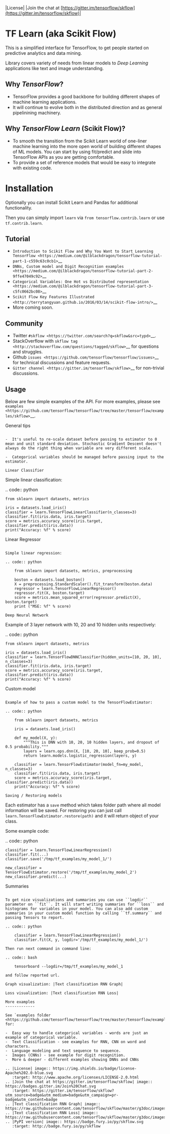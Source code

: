 |License| |Join the chat at [https://gitter.im/tensorflow/skflow](https://gitter.im/tensorflow/skflow)|

TF Learn (aka Scikit Flow)
===========

This is a simplified interface for TensorFlow, to get people started on predictive analytics and data mining.

Library covers variety of needs from linear models to *Deep Learning* applications like text and image understanding.

Why *TensorFlow*? 
-----------------
- TensorFlow provides a good backbone for building different shapes of machine learning applications. 
- It will continue to evolve both in the distributed direction and as general pipelinining machinery.

Why *TensorFlow Learn* (Scikit Flow)? 
-----------------
- To smooth the transition from the Scikit Learn world of one-liner machine learning into the more open world of building different shapes of ML models. You can start by using fit/predict and slide into TensorFlow APIs as you are getting comfortable. 
- To provide a set of reference models that would be easy to integrate with existing code.

Installation
============

Optionally you can install Scikit Learn and Pandas for additional functionality.

Then you can simply import `learn` via `from tensorflow.contrib.learn` or use `tf.contrib.learn`.


Tutorial
--------

-  `Introduction to Scikit Flow and Why You Want to Start Learning
   TensorFlow <https://medium.com/@ilblackdragon/tensorflow-tutorial-part-1-c559c63c0cb1>`__
-  `DNNs, Custom model and Digit Recognition
   examples <https://medium.com/@ilblackdragon/tensorflow-tutorial-part-2-9ffe47049c92>`__
-  `Categorical Variables: One Hot vs Distributed
   representation <https://medium.com/@ilblackdragon/tensorflow-tutorial-part-3-c5fc0662bc08>`__
-  `Scikit Flow Key Features Illustrated <http://terrytangyuan.github.io/2016/03/14/scikit-flow-intro/>`__
-  More coming soon.

Community
---------
- Twitter `#skflow <https://twitter.com/search?q=skflow&src=typd>`__.
- StackOverflow with `skflow tag <http://stackoverflow.com/questions/tagged/skflow>`__ for questions and struggles.
- Github `issues <https://github.com/tensorflow/tensorflow/issues>`__ for technical discussions and feature requests. 
- `Gitter channel <https://gitter.im/tensorflow/skflow>`__ for non-trivial discussions.

Usage
-----

Below are few simple examples of the API. For more examples, please see `examples <https://github.com/tensorflow/tensorflow/tree/master/tensorflow/examples/skflow>`__.

General tips
~~~~~~~~~~~~

-  It's useful to re-scale dataset before passing to estimator to 0 mean and unit standard deviation. Stochastic Gradient Descent doesn't always do the right thing when variable are very different scale.

-  Categorical variables should be managed before passing input to the estimator. 

Linear Classifier
~~~~~~~~~~~~~~~~~

Simple linear classification:

.. code:: python

    from sklearn import datasets, metrics

    iris = datasets.load_iris()
    classifier = learn.TensorFlowLinearClassifier(n_classes=3)
    classifier.fit(iris.data, iris.target)
    score = metrics.accuracy_score(iris.target, classifier.predict(iris.data))
    print("Accuracy: %f" % score)

Linear Regressor
~~~~~~~~~~~~~~~~

Simple linear regression:

.. code:: python

    from sklearn import datasets, metrics, preprocessing

    boston = datasets.load_boston()
    X = preprocessing.StandardScaler().fit_transform(boston.data)
    regressor = learn.TensorFlowLinearRegressor()
    regressor.fit(X, boston.target)
    score = metrics.mean_squared_error(regressor.predict(X), boston.target)
    print ("MSE: %f" % score)

Deep Neural Network
~~~~~~~~~~~~~~~~~~~

Example of 3 layer network with 10, 20 and 10 hidden units respectively:

.. code:: python

    from sklearn import datasets, metrics

    iris = datasets.load_iris()
    classifier = learn.TensorFlowDNNClassifier(hidden_units=[10, 20, 10], n_classes=3)
    classifier.fit(iris.data, iris.target)
    score = metrics.accuracy_score(iris.target, classifier.predict(iris.data))
    print("Accuracy: %f" % score)

Custom model
~~~~~~~~~~~~

Example of how to pass a custom model to the TensorFlowEstimator:

.. code:: python

    from sklearn import datasets, metrics

    iris = datasets.load_iris()

    def my_model(X, y):
        """This is DNN with 10, 20, 10 hidden layers, and dropout of 0.5 probability."""
        layers = learn.ops.dnn(X, [10, 20, 10], keep_prob=0.5)
        return learn.models.logistic_regression(layers, y)

    classifier = learn.TensorFlowEstimator(model_fn=my_model, n_classes=3)
    classifier.fit(iris.data, iris.target)
    score = metrics.accuracy_score(iris.target, classifier.predict(iris.data))
    print("Accuracy: %f" % score)

Saving / Restoring models
~~~~~~~~~~~~~~~~~~~~~~~~~

Each estimator has a ``save`` method which takes folder path where all model information will be saved. For restoring you can just call ``learn.TensorFlowEstimator.restore(path)`` and it will return object of your class.

Some example code:

.. code:: python

    classifier = learn.TensorFlowLinearRegression()
    classifier.fit(...)
    classifier.save('/tmp/tf_examples/my_model_1/')

    new_classifier = TensorFlowEstimator.restore('/tmp/tf_examples/my_model_2')
    new_classifier.predict(...)

Summaries
~~~~~~~~~

To get nice visualizations and summaries you can use ``logdir`` parameter on ``fit``. It will start writing summaries for ``loss`` and histograms for variables in your model. You can also add custom summaries in your custom model function by calling ``tf.summary`` and passing Tensors to report.

.. code:: python

    classifier = learn.TensorFlowLinearRegression()
    classifier.fit(X, y, logdir='/tmp/tf_examples/my_model_1/')

Then run next command in command line:

.. code:: bash

    tensorboard --logdir=/tmp/tf_examples/my_model_1

and follow reported url.

Graph visualization: |Text classification RNN Graph|

Loss visualization: |Text classification RNN Loss|

More examples
-------------

See `examples folder <https://github.com/tensorflow/tensorflow/tree/master/tensorflow/examples/skflow>`__ for:

-  Easy way to handle categorical variables - words are just an example of categorical variable.
-  Text Classification - see examples for RNN, CNN on word and characters.
-  Language modeling and text sequence to sequence. 
-  Images (CNNs) - see example for digit recognition.
-  More & deeper - different examples showing DNNs and CNNs

.. |License| image:: https://img.shields.io/badge/license-Apache%202.0-blue.svg
   :target: http://www.apache.org/licenses/LICENSE-2.0.html
.. |Join the chat at https://gitter.im/tensorflow/skflow| image:: https://badges.gitter.im/Join%20Chat.svg
   :target: https://gitter.im/tensorflow/skflow?utm_source=badge&utm_medium=badge&utm_campaign=pr-badge&utm_content=badge
.. |Text classification RNN Graph| image:: https://raw.githubusercontent.com/tensorflow/skflow/master/g3doc/images/text_classification_rnn_graph.png
.. |Text classification RNN Loss| image:: https://raw.githubusercontent.com/tensorflow/skflow/master/g3doc/images/text_classification_rnn_loss.png
.. |PyPI version| image:: https://badge.fury.io/py/skflow.svg
   :target: http://badge.fury.io/py/skflow
